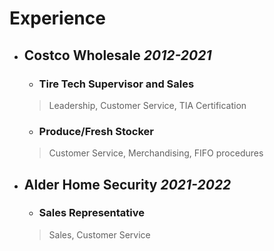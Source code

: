 # Experience
- ## Costco Wholesale _2012-2021_
  - ### Tire Tech Supervisor and Sales
  > Leadership, Customer Service, TIA Certification
  - ### Produce/Fresh Stocker
  > Customer Service, Merchandising, FIFO procedures
- ## Alder Home Security _2021-2022_
  - ### Sales Representative
  > Sales, Customer Service
